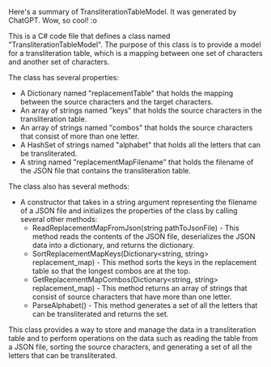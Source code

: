 Here's a summary of TransliterationTableModel. It was generated by ChatGPT. Wow, so cool! :o

This is a C# code file that defines a class named "TransliterationTableModel". The purpose of this class is to provide a model for a transliteration table, which is a mapping between one set of characters and another set of characters.

The class has several properties:

-   A Dictionary named "replacementTable" that holds the mapping between the source characters and the target characters.
-   An array of strings named "keys" that holds the source characters in the transliteration table.
-   An array of strings named "combos" that holds the source characters that consist of more than one letter.
-   A HashSet of strings named "alphabet" that holds all the letters that can be transliterated.
-   A string named "replacementMapFilename" that holds the filename of the JSON file that contains the transliteration table.

The class also has several methods:

-   A constructor that takes in a string argument representing the filename of a JSON file and initializes the properties of the class by calling several other methods:
    -   ReadReplacementMapFromJson(string pathToJsonFile) - This method reads the contents of the JSON file, deserializes the JSON data into a dictionary, and returns the dictionary.
    -   SortReplacementMapKeys(Dictionary<string, string> replacement_map) - This method sorts the keys in the replacement table so that the longest combos are at the top.
    -   GetReplacementMapCombos(Dictionary<string, string> replacement_map) - This method returns an array of strings that consist of source characters that have more than one letter.
    -   ParseAlphabet() - This method generates a set of all the letters that can be transliterated and returns the set.

This class provides a way to store and manage the data in a transliteration table and to perform operations on the data such as reading the table from a JSON file, sorting the source characters, and generating a set of all the letters that can be transliterated.
